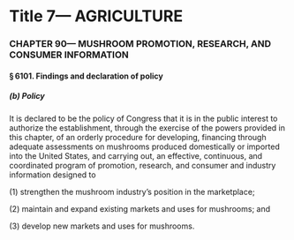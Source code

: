 
# Title 7— AGRICULTURE
### CHAPTER 90— MUSHROOM PROMOTION, RESEARCH, AND CONSUMER INFORMATION
#### § 6101. Findings and declaration of policy
##### (b) Policy

It is declared to be the policy of Congress that it is in the public interest to authorize the establishment, through the exercise of the powers provided in this chapter, of an orderly procedure for developing, financing through adequate assessments on mushrooms produced domestically or imported into the United States, and carrying out, an effective, continuous, and coordinated program of promotion, research, and consumer and industry information designed to

(1) strengthen the mushroom industry’s position in the marketplace;

(2) maintain and expand existing markets and uses for mushrooms; and

(3) develop new markets and uses for mushrooms.
